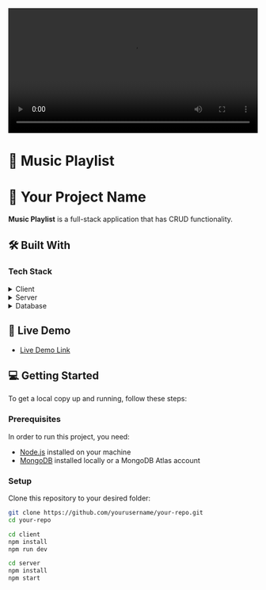 <div align="center">
  <video width="100%" height="auto" controls>
    <source src="https://github.com/yourusername/your-repo/blob/main/YourDemoVideo.webm" type="video/webm">
  </video>
  <br/>
 
</div>

# 🎵 Music Playlist



<!-- PROJECT DESCRIPTION -->

# 📖 Your Project Name <a name="about-project"></a>

**Music Playlist** is a full-stack application that has CRUD functionality. 

## 🛠 Built With <a name="built-with"></a>

### Tech Stack <a name="tech-stack"></a>

<details>
  <summary>Client</summary>
  <ul>
    <li><a href="https://www.typescriptlang.org/">TypeScript</a></li>
    <li><a href="https://react.dev/">React with TypeScript</a></li>
    <li><a href="https://redux-toolkit.js.org/">Redux Toolkit</a></li>
    <li><a href="https://redux-saga.js.org/">Redux Saga</a></li>
    <li><a href="https://emotion.sh/docs/introduction">Emotion</a></li>
    <li><a href="https://rebassjs.org/">Styled Components</a></li>
  </ul>
</details>

<details>
  <summary>Server</summary>
  <ul>
    <li><a href="https://expressjs.com/">Express.js</a></li>
    <li><a href="https://expressjs.com/">Multer</a></li>
  </ul>
</details>

<details>
<summary>Database</summary>
  <ul>
    <li><a href="https://mongoosejs.com/">Mongoose</a></li>
  </ul>
</details>




<!-- LIVE DEMO -->

## 🚀 Live Demo <a name="live-demo"></a>

- [Live Demo Link](https://musicplayer-addis.netlify.app/)






<!-- GETTING STARTED -->

## 💻 Getting Started <a name="getting-started"></a>

To get a local copy up and running, follow these steps:

### Prerequisites

In order to run this project, you need:

- [Node.js](https://nodejs.org/) installed on your machine
- [MongoDB](https://www.mongodb.com/) installed locally or a MongoDB Atlas account

### Setup

Clone this repository to your desired folder:

```sh
git clone https://github.com/yourusername/your-repo.git
cd your-repo

```
```sh
cd client
npm install
npm run dev
```
```sh
cd server
npm install
npm start
```


